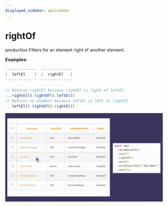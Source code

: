 ```yaml
---
displayed_sidebar: apiSidebar
---
```

# rightOf

 <span class="theme-doc-version-badge badge badge--success">production</span> 
Filters for an element right of another element.

**Examples:**
```typescript 
--------------  --------------
|  leftEl    |  |  rightEl   |
--------------  --------------

// Returns rightEl because rightEl is right of leftEl
...rightEl().rightOf().leftEl()
// Returns no element because leftEl is left of rightEl
...leftEl().rightOf().rightEl()
```
![](/img/gif/rightOf.gif)

